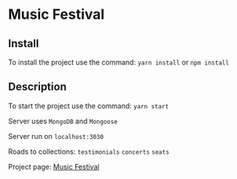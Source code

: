 # Music Festival

## Install

To install the project use the command: `yarn install` or `npm install`

## Description

To start the project use the command: `yarn start`

Server uses `MongoDB` and `Mongoose`

Server run on `localhost:3030`

Roads to collections: `testimonials` `concerts` `seats`

Project page: [Music Festival](https://music-festival.karollion.repl.co)
